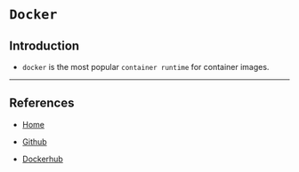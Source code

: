 # `Docker`

## Introduction

* `docker` is the most popular `container runtime` for container images.

---

## References

* [Home](https://www.docker.com/)

* [Github](https://github.com/docker)

* [Dockerhub](https://hub.docker.com/)